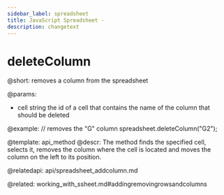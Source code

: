 ```yaml
---
sidebar_label: spreadsheet
title: JavaScript Spreadsheet - 
description: changetext
---
```


deleteColumn
==============

@short:
	removes a column from the spreadsheet
    
@params:
- cell		string			the id of a cell that contains the name of the column that should be deleted


@example:
// removes the "G" column
spreadsheet.deleteColumn("G2");

@template: api_method
@descr:
The method finds the specified cell, selects it, removes the column where the cell is located and moves the column on the left to its position.


@relatedapi:
api/spreadsheet_addcolumn.md

@related:
working_with_ssheet.md#addingremovingrowsandcolumns